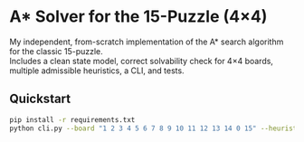 # A* Solver for the 15-Puzzle (4×4)

My independent, from-scratch implementation of the A* search algorithm for the classic 15-puzzle.  
Includes a clean state model, correct solvability check for 4×4 boards, multiple admissible heuristics, a CLI, and tests.

## Quickstart
```bash
pip install -r requirements.txt
python cli.py --board "1 2 3 4 5 6 7 8 9 10 11 12 13 14 0 15" --heuristic linear_conflict
